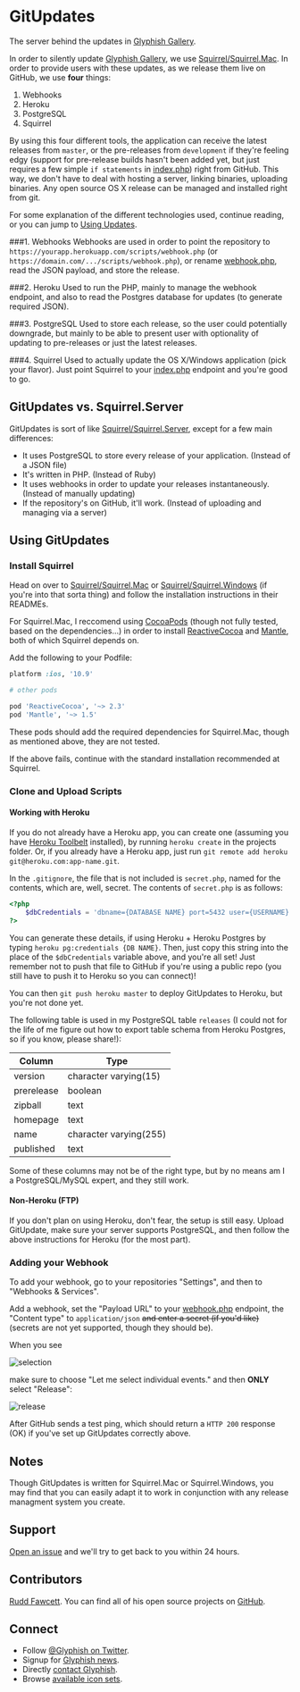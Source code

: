GitUpdates
================

The server behind the updates in [Glyphish Gallery](https://github.com/glyphish/gallery).

In order to silently update [Glyphish Gallery](https://github.com/glyphish/gallery), we use [Squirrel/Squirrel.Mac](https://github.com/Squirrel/Squirrel.Mac).  In order to provide users with these updates, as we release them live on GitHub, we use **four** things:

1.  Webhooks
2.  Heroku
3.  PostgreSQL
4.  Squirrel

By using this four different tools, the application can receive the latest releases from `master`, or the pre-releases from `development` if they're feeling edgy (support for pre-release builds hasn't been added yet, but just requires a few simple `if statements` in [index.php](index.php)) right from GitHub.  This way, we don't have to deal with hosting a server, linking binaries, uploading binaries.  Any open source OS X release can be managed and installed right from git.

For some explanation of the different technologies used, continue reading, or you can jump to [Using Updates](#using-updates).

###1.  Webhooks
Webhooks are used in order to point the repository to `https://yourapp.herokuapp.com/scripts/webhook.php` (or `https://domain.com/.../scripts/webhook.php`), or rename [webhook.php](scripts/webhook.php), read the JSON payload, and store the release.

###2.  Heroku
Used to run the PHP, mainly to manage the webhook endpoint, and also to read the Postgres database for updates (to generate required JSON).

###3.  PostgreSQL
Used to store each release, so the user could potentially downgrade, but mainly to be able to present user with optionality of updating to pre-releases or just the latest releases.

###4.  Squirrel
Used to actually update the OS X/Windows application (pick your flavor).  Just point Squirrel to your [index.php](index.php) endpoint and you're good to go.

## GitUpdates vs. Squirrel.Server

GitUpdates is sort of like [Squirrel/Squirrel.Server](https://github.com/Squirrel/Squirrel.Server), except for a few main differences:

- It uses PostgreSQL to store every release of your application. (Instead of a JSON file)
- It's written in PHP. (Instead of Ruby)
- It uses webhooks in order to update your releases instantaneously. (Instead of manually updating)
- If the repository's on GitHub, it'll work. (Instead of uploading and managing via a server)

## Using GitUpdates

### Install Squirrel

Head on over to [Squirrel/Squirrel.Mac](https://github.com/Squirrel/Squirrel.Mac) or [Squirrel/Squirrel.Windows](https://github.com/Squirrel/Squirrel.Windows) (if you're into that sorta thing) and follow the installation instructions in their READMEs.

For Squirrel.Mac, I reccomend using [CocoaPods](http://cocoapods.org) (though not fully tested, based on the dependencies...) in order to install [ReactiveCocoa](http://github.com/ReactiveCocoa/ReactiveCocoa)
and [Mantle](https://github.com/MantleFramework/Mantle), both of which Squirrel depends on.

Add the following to your Podfile:

```ruby
platform :ios, '10.9'

# other pods

pod 'ReactiveCocoa', '~> 2.3'
pod 'Mantle', '~> 1.5'
```

These pods should add the required dependencies for Squirrel.Mac, though as mentioned above, they are not tested.

If the above fails, continue with the standard installation recommended at Squirrel.

### Clone and Upload Scripts

#### Working with Heroku
If you do not already have a Heroku app, you can create one (assuming you have [Heroku Toolbelt](https://toolbelt.heroku.com/) installed), by running `heroku create` in the projects folder.  Or, if you already have a Heroku app, just run `git remote add heroku git@heroku.com:app-name.git`.

In the `.gitignore`, the file that is not included is `secret.php`, named for the contents, which are, well, secret.  The contents of `secret.php` is as follows:

```php
<?php
    $dbCredentials = 'dbname={DATABASE NAME} port=5432 user={USERNAME} password={PASSWORD} sslmode=require';
?>

```

You can generate these details, if using Heroku + Heroku Postgres by typing `heroku pg:credentials {DB NAME}`.  Then, just copy this string into the place of the `$dbCredentials` variable above, and you're all set!  Just remember not to push that file to GitHub if you're using a public repo (you still have to push it to Heroku so you can connect)!


You can then `git push heroku master` to deploy GitUpdates to Heroku, but you're not done yet.

The following table is used in my PostgreSQL table `releases` (I could not for the life of me figure out how to export table schema from Heroku Postgres, so if you know, please share!):

|   Column   |          Type          |
|------------|------------------------|
| version    | character varying(15)  |
| prerelease | boolean                |
| zipball    | text                   |
| homepage   | text                   |
| name       | character varying(255) |
| published  | text                   |

Some of these columns may not be of the right type, but by no means am I a PostgreSQL/MySQL expert, and they still work.

#### Non-Heroku (FTP)
If you don't plan on using Heroku, don't fear, the setup is still easy.  Upload GitUpdate, make sure your server supports PostgreSQL, and then follow the above instructions for Heroku (for the most part).

### Adding your Webhook
To add your webhook, go to your repositories "Settings", and then to "Webhooks & Services".

Add a webhook, set the "Payload URL" to your [webhook.php](scripts/webhook.php) endpoint, the "Content type" to `application/json` ~~and enter a secret (if you'd like)~~ (secrets are not yet supported, though they should be).

When you see

![selection](https://i.imgur.com/jphpdXh.png)

make sure to choose "Let me select individual events." and then **ONLY** select "Release":

![release](https://i.imgur.com/qbIPFc9.png)

After GitHub sends a test ping, which should return a `HTTP 200` response (OK) if you've set up GitUpdates correctly above.  

## Notes
Though GitUpdates is written for Squirrel.Mac or Squirrel.Windows, you may find that you can easily adapt it to work in conjunction with any release managment system you create.

## Support
[Open an issue](https://github.com/glyphish/gitupdates/issues) and we'll try to get back to you within 24 hours.

## Contributors
[Rudd Fawcett](http://ruddfawcett.com). You can find all of his open source projects on [GitHub](https://github.com/ruddfawcett).

## Connect
- Follow [@Glyphish on Twitter](https://twitter.com/glyphish).
- Signup for [Glyphish news](https://confirmsubscription.com/h/r/7C4D8263FEF6DC79).
- Directly [contact Glyphish](https://helloglyphish.wufoo.com/forms/send-a-message-about-glyphish-icons/).
- Browse [available icon sets](http://www.glyphish.com).
